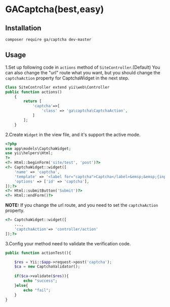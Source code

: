 # GACaptcha(best,easy) #

## Installation ##

`composer require ga/captcha dev-master`

## Usage ##

1.Set up following code in `actions` method of `SiteController`.(Default)
You can also change the "url" route what you want, but you should change the `captchaAction` property for CaptchaWidget in the next step.
```PHP
Class SiteController extend yii\web\Controller
public function actions()
    {
        return [
            'captcha'=>[
                'class' => 'ga\captcha\CaptchaAction',
            ]
        ];
    }
```
2.Create `Widget` in the view file, and it's support the active mode.
```PHP
<?php
use app\models\CaptchaWidget;
use yii\helpers\Html;
?>
<?= Html::beginForm('site/test', 'post')?>
<?= CaptchaWidget::widget([
    'name' => 'captcha',
    'template' => '<label for="captcha">Captcha</label>&emsp;&emsp;{input}{image}',
    'options' => ['id' => 'captcha'],
]);?>
<?= Html::submitButton('Submit')?>
<?= Html::endForm()?>

```
**NOTE:** If you change the url route, and you need to set the `captchaAction` property.
```PHP
<?= CaptchaWidget::widget([
    ...,
    'captchaAction'=> 'controller/action'
]);?>
```
3.Config your method need to validate the verification code.
```PHP
public function actionTest(){

    $res = Yii::$app->request->post('captcha');
    $ca = new CaptchaValidator();
    
    if($ca->validate($res)){
        echo "success";
    }else{
        echo "fail";
    }
}
```
